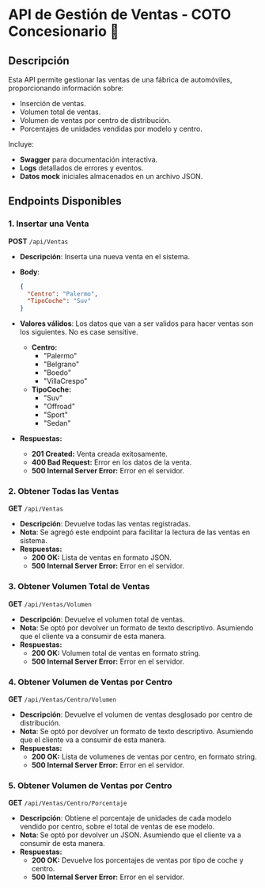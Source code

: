 # API de Gestión de Ventas - COTO Concesionario 🚗

## Descripción
Esta API permite gestionar las ventas de una fábrica de automóviles, proporcionando información sobre:
- Inserción de ventas.
- Volumen total de ventas.
- Volumen de ventas por centro de distribución.
- Porcentajes de unidades vendidas por modelo y centro.

Incluye:
- **Swagger** para documentación interactiva.
- **Logs** detallados de errores y eventos.
- **Datos mock** iniciales almacenados en un archivo JSON.

## Endpoints Disponibles

### 1. **Insertar una Venta**
**POST** `/api/Ventas`

- **Descripción**: Inserta una nueva venta en el sistema.
- **Body**:
  ```json
  {
    "Centro": "Palermo",
    "TipoCoche": "Suv"
  }
  
- **Valores válidos**: Los datos que van a ser validos para hacer ventas son los siguientes. No es case sensitive.
  - **Centro:**
    - "Palermo"
    - "Belgrano"
    - "Boedo"
    - "VillaCrespo"
  - **TipoCoche:**
    - "Suv"
    - "Offroad"
    - "Sport"
    - "Sedan"

- **Respuestas:**
  - **201 Created:** Venta creada exitosamente.
  - **400 Bad Request:** Error en los datos de la venta.
  - **500 Internal Server Error:** Error en el servidor.

### 2. **Obtener Todas las Ventas**
**GET** `/api/Ventas`

- **Descripción**: Devuelve todas las ventas registradas.
- **Nota**: Se agregó este endpoint para facilitar la lectura de las ventas en sistema. 
- **Respuestas:**
  - **200 OK:** Lista de ventas en formato JSON.
  - **500 Internal Server Error:** Error en el servidor.

### 3. **Obtener Volumen Total de Ventas**
**GET** `/api/Ventas/Volumen`

- **Descripción**: Devuelve el volumen total de ventas.
- **Nota**: Se optó por devolver un formato de texto descriptivo. Asumiendo que el cliente va a consumir de esta manera.
- **Respuestas:**
  - **200 OK:** Volumen total de ventas en formato string.
  - **500 Internal Server Error:** Error en el servidor.

### 4. **Obtener Volumen de Ventas por Centro**
**GET** `/api/Ventas/Centro/Volumen`

- **Descripción**: Devuelve el volumen de ventas desglosado por centro de distribución.
- **Nota**: Se optó por devolver un formato de texto descriptivo. Asumiendo que el cliente va a consumir de esta manera.
- **Respuestas:**
  - **200 OK:** Lista de volumenes de ventas por centro, en formato string.
  - **500 Internal Server Error:** Error en el servidor.

### 5. **Obtener Volumen de Ventas por Centro**
**GET** `/api/Ventas/Centro/Porcentaje`

- **Descripción**: Obtiene el porcentaje de unidades de cada modelo vendido por centro, sobre el total de ventas de ese modelo.
- **Nota**: Se optó por devolver un JSON. Asumiendo que el cliente va a consumir de esta manera.
- **Respuestas:**
  - **200 OK:** Devuelve los porcentajes de ventas por tipo de coche y centro.
  - **500 Internal Server Error:** Error en el servidor.

